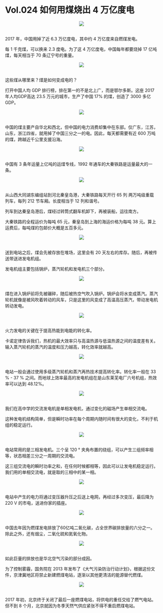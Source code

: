 # Vol.024 如何用煤烧出 4 万亿度电

<div align=center>
            <img src="https://cdn.jsdelivr.net/gh/paperclipfans/static-01/024/1.gif">
          </div>
          <br />

2017 年，中国用掉了近 6.3 万亿度电，其中约 4 万亿度来自燃煤发电。

每 1 千克煤，可以换来 2.3 度电。为了这 4 万亿度电，中国每年都要烧掉 17 亿吨煤，每天相当于 70 条辽宁号的重量。

<div align=center>
            <img src="https://cdn.jsdelivr.net/gh/paperclipfans/static-01/024/2.gif">
          </div>
          <br />

这些煤从哪里来？煤是如何变成电的？

打开中国人均 GDP 排行榜，排在第一的不是北上广，而是鄂尔多斯。这座 2017 年人均GDP高达 23.5 万元的城市，生产了中国 17% 的煤，创造了 3000 多亿 GDP。

<div align=center>
            <img src="https://cdn.jsdelivr.net/gh/paperclipfans/static-01/024/3.gif">
          </div>
          <br />

中国的煤主要产自华北和西北，但中国的电力消费却集中在东部。仅广东，江苏，山东，浙江四省，就用掉了中国三分之一的电。因此，每天都需要有近 600 万吨的煤，跨越近千公里支援沿海。

<div align=center>
            <img src="https://cdn.jsdelivr.net/gh/paperclipfans/static-01/024/4.gif">
          </div>
          <br />

中国有 3 条年运量上亿吨的运煤专线，1992 年通车的大秦铁路是运量最大的一条。

<div align=center>
            <img src="https://cdn.jsdelivr.net/gh/paperclipfans/static-01/024/5.gif">
          </div>
          <br />

从山西大同湖东编组站到河北秦皇岛港，大秦铁路每天开行 65 列 两万吨级重载列车，每列 212 节车厢。长度相当于 12 列和谐号。

列车到达秦皇岛港后，煤经过转筒式翻车机卸下，再被装船，运往南方。

大秦铁路的全程运价为每吨 65 元，秦皇岛到上海的海运价格为每吨 38 元。算上运费后，每吨煤的包邮价大概是五百多元。

<div align=center>
            <img src="https://cdn.jsdelivr.net/gh/paperclipfans/static-01/024/6.gif">
          </div>
          <br />

送到电站之后，煤会先被存放在堆场，这里会有 20 天左右的库存。随后，再被传送带送进发电机组。

发电机组主要包括锅炉，蒸汽轮机和发电机三个部分。

<div align=center>
            <img src="https://cdn.jsdelivr.net/gh/paperclipfans/static-01/024/7.gif">
          </div>
          <br />

煤在进入锅炉前将先被碾碎，随后被热空气吹入锅炉。锅炉会将水变成蒸汽。蒸汽轮机就像是被风吹着转动的风车，只是这里的风变成了高温高压蒸汽，带动发电机转动发电。

<div align=center>
            <img src="https://cdn.jsdelivr.net/gh/paperclipfans/static-01/024/8.gif">
          </div>
          <br />

火力发电的关键在于提高热能到电能的转化率。

卡诺定律告诉我们，热机的最大效率只与高温热源与低温热源之间的温度差有关。输入蒸汽轮机的蒸汽的温度和压力越高，转化效率就越高。

<div align=center>
            <img src="https://cdn.jsdelivr.net/gh/paperclipfans/static-01/024/9.gif">
          </div>
          <br />

电站一般会通过使用多级蒸汽轮机和蒸汽再热技术提高转化率。转化率一般在 33 % - 37 % 之间。而地球上效率最高的发电机组在是山东莱芜电厂六号机组，热效率可以达到 48.12%。

<div align=center>
            <img src="https://cdn.jsdelivr.net/gh/paperclipfans/static-01/024/10.gif">
          </div>
          <br />

我们在高中学的交流发电机是单相发电机，通过变化的磁场产生单相交流电。

这种发电机结构简单，但是瞬时功率在每个周期内随时间有很大的变化，不利于机组的稳定运行。

<div align=center>
            <img src="https://cdn.jsdelivr.net/gh/paperclipfans/static-01/024/11.gif">
          </div>
          <br />

电站常用的是三相发电机。三个呈 120 ° 夹角布置的绕组，可以产生三组频率相等，状态相差三分之一周期的交流电。

这三组交流电的瞬时功率之和，在任何时候都相等，因此可以让发电机稳定运行。我们用的单相交流电，就是取的三相中的某一相。

<div align=center>
            <img src="https://cdn.jsdelivr.net/gh/paperclipfans/static-01/024/12.gif">
          </div>
          <br />

电站中产生的电力将通过变压器升压之后送上电网，再经过多次变压，最后降为 220 V 的市电，送进你家的插座。

<div align=center>
            <img src="https://cdn.jsdelivr.net/gh/paperclipfans/static-01/024/13.gif">
          </div>
          <br />

中国去年因为燃煤发电排放了60亿吨二氧化碳，占全世界碳排放量的六分之一。除此之外，还有烟尘，二氧化硫和氮氧化物。

<div align=center>
            <img src="https://cdn.jsdelivr.net/gh/paperclipfans/static-01/024/14.gif">
          </div>
          <br />

如此巨量的排放也是华北空气污染的部分成因。

为了控制雾霾，国务院在 2013 年发布了《大气污染防治行动计划》，根据这份文件，京津冀地区将禁止新建燃煤电站，逐渐以其他更清洁的能源替代燃煤。

<div align=center>
            <img src="https://cdn.jsdelivr.net/gh/paperclipfans/static-01/024/15.gif">
          </div>
          <br />

2017 年初，北京终于关闭了最后一座燃煤电站，将供电的重任交给了燃气电站。但不到 8 个月，北京就因为冬季天然气供应紧张不得不重启燃煤电站。